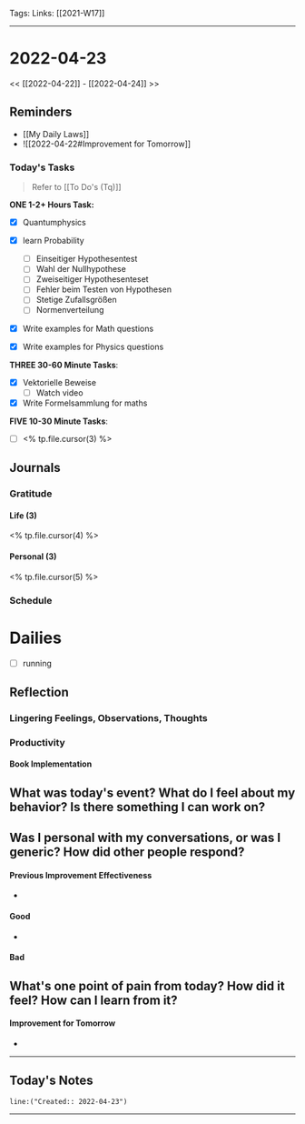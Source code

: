 Tags:
Links: [[2021-W17]]
___
# 2022-04-23
<< [[2022-04-22]] - [[2022-04-24]] >>
## Reminders
- [[My Daily Laws]]
- ![[2022-04-22#Improvement for Tomorrow]]
### Today's Tasks
> Refer to [[To Do's (Tq)]]

**ONE 1-2+ Hours Task:**
- [x] Quantumphysics
- [x] learn Probability
	- [ ] Einseitiger Hypothesentest
	- [ ] Wahl der Nullhypothese
	- [ ] Zweiseitiger Hypothesenteset
	- [ ] Fehler beim Testen von Hypothesen
	- [ ] Stetige Zufallsgrößen
	- [ ] Normenverteilung
- [x] Write examples for Math questions
- [x] Write examples for Physics questions



**THREE 30-60 Minute Tasks**:
- [x] Vektorielle Beweise
	- [ ] Watch video
- [x] Write Formelsammlung for maths

**FIVE 10-30 Minute Tasks**:
- [ ] <% tp.file.cursor(3) %>
## Journals
### Gratitude
#### Life (3)
<% tp.file.cursor(4) %>
#### Personal (3)
<% tp.file.cursor(5) %>

### Schedule
# Dailies
- [ ] running
## Reflection
### Lingering Feelings, Observations, Thoughts

### Productivity
#### Book Implementation
**What was today's event? What do I feel about my behavior? Is there something I can work on?**
- 
**Was I personal with my conversations, or was I generic? How did other people respond?**
- 
#### Previous Improvement Effectiveness 
- 
#### Good
- 
#### Bad
**What's one point of pain from today? How did it feel? How can I learn from it?**
- 
#### Improvement for Tomorrow
- 
___
## Today's Notes
```query
line:("Created:: 2022-04-23")
```
___
